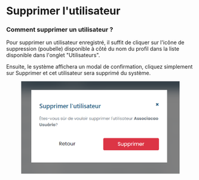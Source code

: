 # Supprimer l'utilisateur

### Comment supprimer un utilisateur ?

Pour supprimer un utilisateur enregistré, il suffit de cliquer sur l'icône de suppression (poubelle) disponible à côté du nom du profil dans la liste disponible dans l'onglet "Utilisateurs".

Ensuite, le système affichera un modal de confirmation, cliquez simplement sur Supprimer et cet utilisateur sera supprimé du système.

<figure><img src="../../../../.gitbook/assets/us-asso-del.png" alt=""><figcaption></figcaption></figure>
